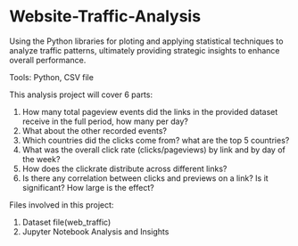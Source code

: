 # Website-Traffic-Analysis
Using the Python libraries for ploting and applying statistical techniques to analyze traffic patterns, ultimately providing strategic insights to enhance overall performance.

Tools: Python, CSV file

This analysis project will cover 6 parts:<br/> 
1. How many total pageview events did the links in the provided dataset receive in the full period, how many per day?<br/> 
2. What about the other recorded events?<br/> 
3. Which countries did the clicks come from? what are the top 5 countries?<br/> 
4. What was the overall click rate (clicks/pageviews) by link and by day of the week?<br/> 
5. How does the clickrate distribute across different links?<br/> 
6. Is there any correlation between clicks and previews on a link? Is it significant? How large is the effect?

Files involved in this project:<br/>
1. Dataset file(web_traffic)<br/>
2. Jupyter Notebook Analysis and Insights

